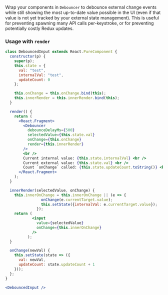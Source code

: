 Wrap your components in `Debouncer` to debounce external change events while still showing the most up-to-date value possible in the UI (even if that value is not yet tracked by your external state management). This is useful for preventing spawning many API calls per-keystroke, or for preventing potentially costly Redux updates.

### Usage with `render`

```jsx
class DebouncedInput extends React.PureComponent {
  constructor(p) {
    super(p);
    this.state = {
      val: "test",
      internalVal: "test",
      updateCount: 0
    };

    this.onChange = this.onChange.bind(this);
    this.innerRender = this.innerRender.bind(this);
  }

  render() {
    return (
      <React.Fragment>
        <Debouncer
          debounceDelayMs={500}
          selectedValue={this.state.val}
          onChange={this.onChange}
          render={this.innerRender}
        />
        <br />
        Current internal value: {this.state.internalVal} <br />
        Current external value: {this.state.val} <br />
        Count `onChange` called: {this.state.updateCount.toString()} <br />
      </React.Fragment>
    );
  }

  innerRender(selectedValue, onChange) {
    this.innerOnChange = this.innerOnChange || (e => {
                onChange(e.currentTarget.value);
                this.setState({internalVal: e.currentTarget.value});
              });
    return (
            <input
              value={selectedValue}
              onChange={this.innerOnChange}
            />
          );
  }

  onChange(newVal) {
    this.setState(state => ({
      val: newVal,
      updateCount: state.updateCount + 1
    }));
  };
}

<DebouncedInput />
```
